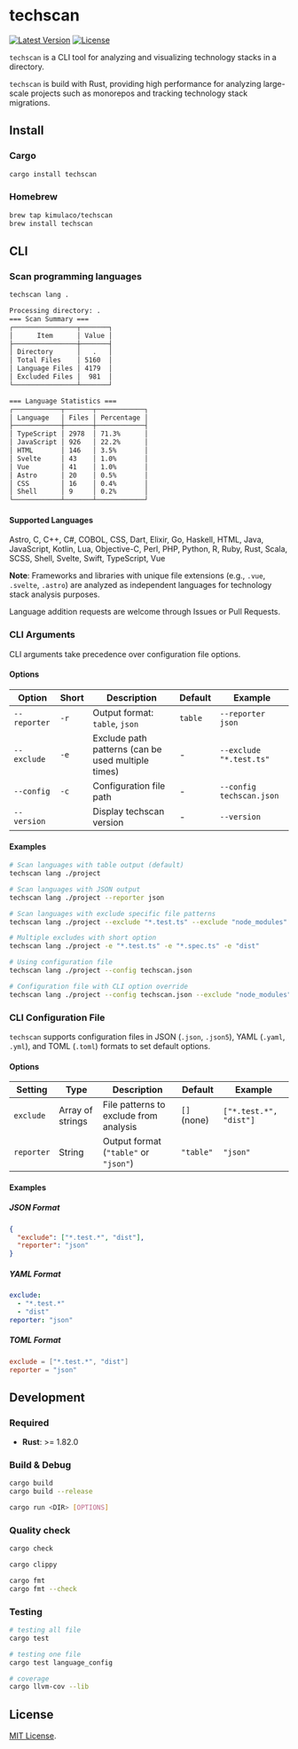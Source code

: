 # techscan

[![Latest Version](https://img.shields.io/github/v/release/kimulaco/techscan)](https://crates.io/crates/techscan)
[![License](https://img.shields.io/badge/license-MIT-blue?style=flat-square)](LICENSE-MIT)

`techscan` is a CLI tool for analyzing and visualizing technology stacks in a directory.

`techscan` is build with Rust, providing high performance for analyzing large-scale projects such as monorepos and tracking technology stack migrations.

## Install

### Cargo

```bash
cargo install techscan
```

### Homebrew

```bash
brew tap kimulaco/techscan
brew install techscan
```

## CLI

### Scan programming languages

```bash
techscan lang .

Processing directory: .
=== Scan Summary ===
┌────────────────┬───────┐
│      Item      │ Value │
├────────────────┼───────┤
│ Directory      │   .   │
│ Total Files    │ 5160  │
│ Language Files │ 4179  │
│ Excluded Files │  981  │
└────────────────┴───────┘

=== Language Statistics ===
┌────────────┬───────┬────────────┐
│ Language   │ Files │ Percentage │
├────────────┼───────┼────────────┤
│ TypeScript │ 2978  │ 71.3%      │
│ JavaScript │ 926   │ 22.2%      │
│ HTML       │ 146   │ 3.5%       │
│ Svelte     │ 43    │ 1.0%       │
│ Vue        │ 41    │ 1.0%       │
│ Astro      │ 20    │ 0.5%       │
│ CSS        │ 16    │ 0.4%       │
│ Shell      │ 9     │ 0.2%       │
└────────────┴───────┴────────────┘
```

#### Supported Languages

Astro, C, C++, C#, COBOL, CSS, Dart, Elixir, Go, Haskell, HTML, Java, JavaScript, Kotlin, Lua, Objective-C, Perl, PHP, Python, R, Ruby, Rust, Scala, SCSS, Shell, Svelte, Swift, TypeScript, Vue

**Note**: Frameworks and libraries with unique file extensions (e.g., `.vue`, `.svelte`, `.astro`) are analyzed as independent languages for technology stack analysis purposes.

Language addition requests are welcome through Issues or Pull Requests.

### CLI Arguments

CLI arguments take precedence over configuration file options.

#### Options

| Option       | Short | Description                                        | Default | Example                  |
| ------------ | ----- | -------------------------------------------------- | ------- | ------------------------ |
| `--reporter` | `-r`  | Output format: `table`, `json`                     | `table` | `--reporter json`        |
| `--exclude`  | `-e`  | Exclude path patterns (can be used multiple times) | -       | `--exclude "*.test.ts"`  |
| `--config`   | `-c`  | Configuration file path                            | -       | `--config techscan.json` |
| `--version`  |       | Display techscan version                           | -       | `--version`              |

#### Examples

```bash
# Scan languages with table output (default)
techscan lang ./project

# Scan languages with JSON output
techscan lang ./project --reporter json

# Scan languages with exclude specific file patterns
techscan lang ./project --exclude "*.test.ts" --exclude "node_modules"

# Multiple excludes with short option
techscan lang ./project -e "*.test.ts" -e "*.spec.ts" -e "dist"

# Using configuration file
techscan lang ./project --config techscan.json

# Configuration file with CLI option override
techscan lang ./project --config techscan.json --exclude "node_modules"
```

### CLI Configuration File

`techscan` supports configuration files in JSON (`.json`, `.json5`), YAML (`.yaml`, `.yml`), and TOML (`.toml`) formats to set default options.

#### Options

| Setting    | Type             | Description                            | Default     | Example                |
| ---------- | ---------------- | -------------------------------------- | ----------- | ---------------------- |
| `exclude`  | Array of strings | File patterns to exclude from analysis | `[]` (none) | `["*.test.*", "dist"]` |
| `reporter` | String           | Output format (`"table"` or `"json"`)  | `"table"`   | `"json"`               |

#### Examples

##### JSON Format

```json
{
  "exclude": ["*.test.*", "dist"],
  "reporter": "json"
}
```

##### YAML Format

```yaml
exclude:
  - "*.test.*"
  - "dist"
reporter: "json"
```

##### TOML Format

```toml
exclude = ["*.test.*", "dist"]
reporter = "json"
```

## Development

### Required

- **Rust**: >= 1.82.0

### Build & Debug

```bash
cargo build
cargo build --release

cargo run <DIR> [OPTIONS]
```

### Quality check

```bash
cargo check

cargo clippy

cargo fmt
cargo fmt --check
```

### Testing

```bash
# testing all file
cargo test

# testing one file
cargo test language_config

# coverage
cargo llvm-cov --lib
```

## License

[MIT License](LICENSE).
